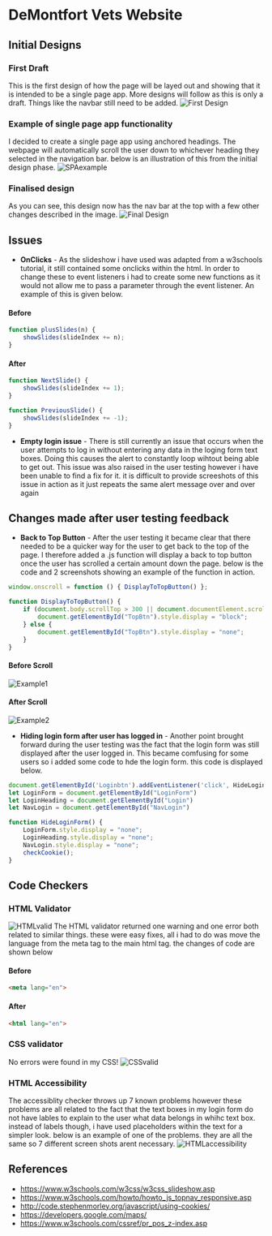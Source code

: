 # DeMontfort Vets Website

## Initial Designs
### First Draft
This is the first design of how the page will be layed out and showing that it is intended to be a single page app. More designs will follow as this is only a draft.
Things like the navbar still need to be added.
![First Design](Images/InitialDesign.JPG)

### Example of single page app functionality
I decided to create a single page app using anchored headings. The webpage will automatically scroll the user down to whichever heading they selected in the navigation bar.
below is an illustration of this from the initial design phase.
![SPAexample](Images/SPAexample.JPG)


### Finalised design
As you can see, this design now has the nav bar at the top with a few other changes described in the image.
![Final Design](Images/FinalDesign.JPG)

## Issues
- **OnClicks** - As the slideshow i have used was adapted from a w3schools tutorial, it still contained some onclicks within the html. 
In order to change these to event listeners i had to create some new functions as it would not allow me to pass a parameter through the event listener. 
An example of this is given below.
#### Before
```javascript
function plusSlides(n) {
	showSlides(slideIndex += n);
}
```
#### After
```javascript
function NextSlide() {
    showSlides(slideIndex += 1);
}

function PreviousSlide() {
    showSlides(slideIndex += -1);
}
```

- **Empty login issue** - There is still currently an issue that occurs when the user attempts to log in without entering any data in the loging form text boxes.
Doing this causes the alert to constantly loop wihtout being able to get out. 
This issue was also raised in the user testing however i have been unable to find a fix for it. 
it is difficult to provide screeshots of this issue in action as it just repeats the same alert message over and over again

## Changes made after user testing feedback
- **Back to Top Button** - After the user testing it became clear that there needed to be a quicker way for the user to get back to the top of the page.
I therefore added a .js function will display a back to top button once the user has scrolled a certain amount down the page. 
below is the code and 2 screenshots showing an example of the function in action.
```javascript
window.onscroll = function () { DisplayToTopButton() };

function DisplayToTopButton() {
    if (document.body.scrollTop > 300 || document.documentElement.scrollTop > 300) {
        document.getElementById("TopBtn").style.display = "block";
    } else {
        document.getElementById("TopBtn").style.display = "none";
    }
}
```
#### Before Scroll
![Example1](Images/BacktoTopExample1.JPG)
#### After Scroll
![Example2](Images/BacktoTopExample2.JPG)

- **Hiding login form after user has logged in** - Another point brought forward during the user testing was the fact that the login form was still displayed after the user logged in.
This became comfusing for some users so i added some code to hde the login form. this code is displayed below.
```javascript
document.getElementById('Loginbtn').addEventListener('click', HideLoginForm)
let LoginForm = document.getElementById("LoginForm")
let LoginHeading = document.getElementById("Login")
let NavLogin = document.getElementById("NavLogin")

function HideLoginForm() {
    LoginForm.style.display = "none";
    LoginHeading.style.display = "none";
    NavLogin.style.display = "none";
    checkCookie();
}
```

## Code Checkers

### HTML Validator
![HTMLvalid](Images/HTMLvalidator.JPG)
The HTML validator returned one warning and one error both related to similar things. these were easy fixes, all i had to do was move the language from the meta tag to the main html tag. 
the changes of code are shown below
#### Before
```HTML
<meta lang="en">
```
#### After
```HTML
<html lang="en">
```

### CSS validator
No errors were found in my CSS!
![CSSvalid](Images/CSSvalidator.JPG)

### HTML Accessibility
The accessiblity checker throws up 7 known problems however these problems are all related to the fact that the text boxes in my login form do not have lables
to explain to the user what data belongs in whihc text box. instead of labels though, i have used placeholders within the text for a simpler look.
below is an example of one of the problems. they are all the same so 7 different screen shots arent necessary.
![HTMLaccessibility](Images/AccessibilityChecker.JPG)

## References
* https://www.w3schools.com/w3css/w3css_slideshow.asp
* https://www.w3schools.com/howto/howto_js_topnav_responsive.asp
* http://code.stephenmorley.org/javascript/using-cookies/
* https://developers.google.com/maps/
* https://www.w3schools.com/cssref/pr_pos_z-index.asp


